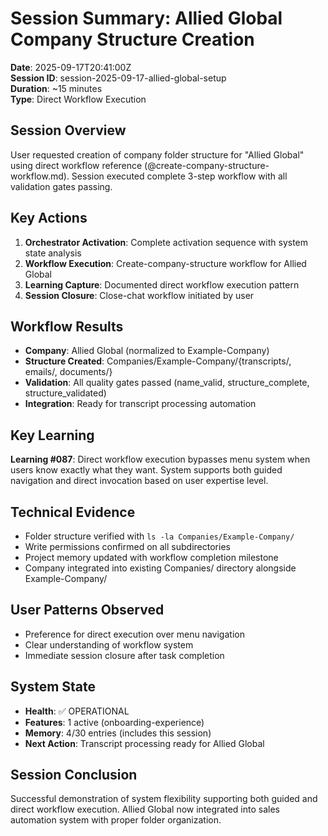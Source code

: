 # Session Summary: Allied Global Company Structure Creation
**Date**: 2025-09-17T20:41:00Z  
**Session ID**: session-2025-09-17-allied-global-setup  
**Duration**: ~15 minutes  
**Type**: Direct Workflow Execution  

## Session Overview
User requested creation of company folder structure for "Allied Global" using direct workflow reference (@create-company-structure-workflow.md). Session executed complete 3-step workflow with all validation gates passing.

## Key Actions
1. **Orchestrator Activation**: Complete activation sequence with system state analysis
2. **Workflow Execution**: Create-company-structure workflow for Allied Global
3. **Learning Capture**: Documented direct workflow execution pattern
4. **Session Closure**: Close-chat workflow initiated by user

## Workflow Results
- **Company**: Allied Global (normalized to Example-Company)
- **Structure Created**: Companies/Example-Company/{transcripts/, emails/, documents/}
- **Validation**: All quality gates passed (name_valid, structure_complete, structure_validated)
- **Integration**: Ready for transcript processing automation

## Key Learning
**Learning #087**: Direct workflow execution bypasses menu system when users know exactly what they want. System supports both guided navigation and direct invocation based on user expertise level.

## Technical Evidence
- Folder structure verified with `ls -la Companies/Example-Company/`
- Write permissions confirmed on all subdirectories
- Project memory updated with workflow completion milestone
- Company integrated into existing Companies/ directory alongside Example-Company/

## User Patterns Observed
- Preference for direct execution over menu navigation
- Clear understanding of workflow system
- Immediate session closure after task completion

## System State
- **Health**: ✅ OPERATIONAL
- **Features**: 1 active (onboarding-experience)
- **Memory**: 4/30 entries (includes this session)
- **Next Action**: Transcript processing ready for Allied Global

## Session Conclusion
Successful demonstration of system flexibility supporting both guided and direct workflow execution. Allied Global now integrated into sales automation system with proper folder organization.
